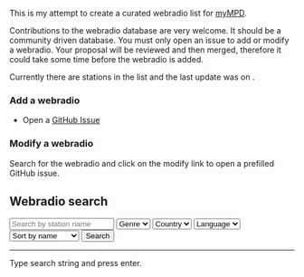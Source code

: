 This is my attempt to create a curated webradio list for [myMPD](https://github.com/jcorporation/myMPD).

Contributions to the webradio database are very welcome. It should be a community driven database. You must only open an issue to add or modify a webradio. Your proposal will be reviewed and then merged, therefore it could take some time before the webradio is added.

Currently there are <span id="stationCount"></span> stations in the list and the last update was on <span id="lastUpdate"></span>.

### Add a webradio

- Open a [GitHub Issue](https://github.com/jcorporation/webradiodb/issues/new?template=add-webradio.yml)

### Modify a webradio

Search for the webradio and click on the modify link to open a prefilled GitHub issue.

## Webradio search

<div class="searchbar">
    <input id="searchStr" type="search" placeholder="Search by station name"/>
    <select id="genres">
        <option value="">Genre</option>
    </select>
    <select id="countries">
        <option value="">Country</option>
    </select>
    <select id="languages">
        <option value="">Language</option>
    </select>
    <select id="sort">
        <option value="PLAYLIST">Sort by name</option>
        <option value="EXTGENRE">Sort by genre</option>
        <option value="COUNTRY">Sort by country</option>
        <option value="LANGUAGE">Sort by language</option>
    </select>
    <input id="searchBtn" type="button" value="Search"/>
</div>
<hr/>
<div id="result">Type search string and press enter.</div>

<script src="db/index/webradiodb.min.js"></script>
<script src="assets/js/radiodb.js"></script>
